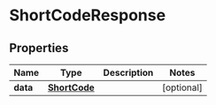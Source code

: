

# ShortCodeResponse


## Properties

| Name | Type | Description | Notes |
|------------ | ------------- | ------------- | -------------|
|**data** | [**ShortCode**](ShortCode.md) |  |  [optional] |



